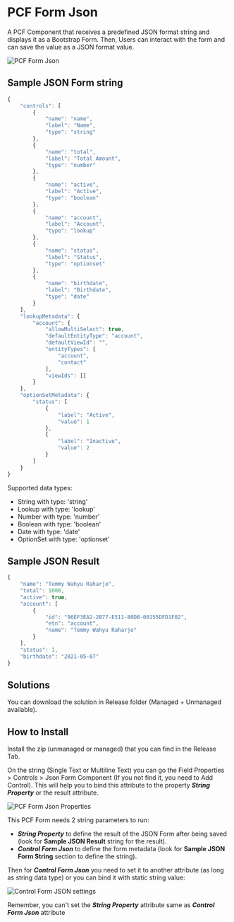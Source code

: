 
# PCF Form Json

A PCF Component that receives a predefined JSON format string and displays it as a Bootstrap Form. Then, Users can interact with the form and can save the value as a JSON format value.

![PCF Form Json](https://temmyraharjo.files.wordpress.com/2021/04/demo-pcf-form.gif)

## Sample JSON Form string

```javascript
{
    "controls": [
        {
            "name": "name",
            "label": "Name",
            "type": "string"
        },
        {
            "name": "total",
            "label": "Total Amount",
            "type": "number"
        },
        {
            "name": "active",
            "label": "Active",
            "type": "boolean"
        },
        {
            "name": "account",
            "label": "Account",
            "type": "lookup"
        },
        {
            "name": "status",
            "label": "Status",
            "type": "optionset"
        },
        {
            "name": "birthdate",
            "label": "Birthdate",
            "type": "date"
        }
    ],
    "lookupMetadata": {
        "account": {
            "allowMultiSelect": true,
            "defaultEntityType": "account",
            "defaultViewId": "",
            "entityTypes": [
                "account",
                "contact"
            ],
            "viewIds": []
        }
    },
    "optionSetMetadata": {
        "status": [
            {
                "label": "Active",
                "value": 1
            },
            {
                "label": "Inactive",
                "value": 2
            }
        ]
    }
}
```

Supported data types:  

- String with type: 'string'
- Lookup with type: 'lookup'
- Number with type: 'number'
- Boolean with type: 'boolean'
- Date with type: 'date'
- OptionSet with type: 'optionset'

## Sample JSON Result

```javascript
{
    "name": "Temmy Wahyu Raharjo",
    "total": 1000,
    "active": true,
    "account": [
        {
            "id": "96EF3EA2-2B77-E511-80DB-00155DFD1F02",
            "etn": "account",
            "name": "Temmy Wahyu Raharjo"
        }
    ],
    "status": 1,
    "birthdate": "2021-05-07"
}
```

## Solutions

You can download the solution in Release folder (Managed + Unmanaged available).

## How to Install
Install the zip (unmanaged or managed) that you can find in the Release Tab.

On the string (Single Text or Multiline Text) you can go the Field Properties > Controls > Json Form Component (If you not find it, you need to Add Control). This will help you to bind this attribute to the property _**String Property**_ or the result attribute.

![PCF Form Json Properties](https://temmyraharjo.files.wordpress.com/2021/05/add-control.png)

This PCF Form needs 2 string parameters to run:

* _**String Property**_ to define the result of the JSON Form after being saved (look for **Sample JSON Result** string for the result).
* _**Control Form Json**_ to define the form metadata (look for **Sample JSON Form String** section to define the string).

Then for _**Control Form Json**_ you need to set it to another attribute (as long as string data type) or you can bind it with static string value:

![Control Form JSON settings](https://temmyraharjo.files.wordpress.com/2021/05/control-form-json-attribute.png)

Remember, you can't set the _**String Property**_ attribute same as _**Control Form Json**_ attribute
